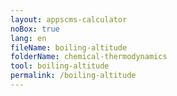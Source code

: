 ```yaml
---
layout: appscms-calculator
noBox: true
lang: en
fileName: boiling-altitude
folderName: chemical-thermodynamics
tool: boiling-altitude
permalink: /boiling-altitude
---
```

